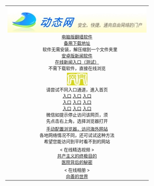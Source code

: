 <table>
  <tr>
    <td align=center>
      <img src="https://github.com/chengyuan98/up/blob/master/dtw.jpg" /><br/>
      <a href="https://git.io/fgp">电脑版翻墙软件</a><br/>
      <a href="https://raw.githubusercontent.com/opipe/Up/master/Tools/FG.zip">备用下载地址</a><br/>
      软件无需安装，解压缩到一个文件夹里<br/>
      <a href="https://github.com/hao369/a/raw/master/jygV2.2.2017082401.apk">安卓版新闻软件</a><br/>
      <a href="https://github.com/cunzhen99/free99/blob/master/README.md">在线新闻入口（测试）</a><br/>
      不需下载软件，直接在线浏览<br/>
    </td>
  </tr>
  <tr>
    <td align=center>
      <img src="https://github.com/chengyuan98/up/blob/master/wm.jpg" /><br/>
      请尝试不同入口通道，進入首页<br/>
      <a href="https://s3.ap-south-1.amazonaws.com/ogatem/show.htm?from=oGateg">入口</a>
      <a href="https://s3.ap-northeast-2.amazonaws.com/ogates/show.htm?from=oGateg">入口</a>
      <a href="https://s3-ap-northeast-1.amazonaws.com/ogatet/show.htm?from=oGateg">入口</a><br/>
      <a href="https://s3-us-west-1.amazonaws.com/ogaten/show.htm?from=oGateg">入口</a>
      <a href="https://s3.us-east-2.amazonaws.com/ogateh/show.htm?from=oGateg">入口</a>
      <a href="https://s3.eu-central-1.amazonaws.com/ogatef/show.htm?from=oGateg">入口</a><br/>     
      <a href="https://s3.eu-west-2.amazonaws.com/ogatel/show.htm?from=oGateg">入口</a>
      <a href="https://s3.ca-central-1.amazonaws.com/ogatec/show.htm?from=oGateg">入口</a>
      <a href="https://s3-ap-southeast-2.amazonaws.com/ogatey/show.htm?from=oGateg">入口</a><br/>
      微信如提示停止访问该网页，须<br/>
      先点击右上角，选择浏览器打开<br/>
    </td>
  </tr>
  <tr>
    <td align=center>
      <a href="https://github.com/chengyuan98/pac/blob/master/README.md">手动配置浏览器，访问海外网站</a><br/>
      各地网络情况不同，还可试试这种方法<br/>
      希望您能访问到平时看不到的网站<br/>
    </td>
  </tr>
  <tr>
    <td align=center>
      < 在线精选视频 ><br/>
      <a href="https://s3-us-west-1.amazonaws.com/ogaten/show.htm?from=852#c838296"> 共产主义的终极目的 </a><br/>
      <a href="https://s3.ap-northeast-2.amazonaws.com/ogates/show.htm?from=oGateg#c838867"> 医院背后的秘密 </a><br/>  
    </td>
  </tr>
  <tr>
    <td align=center>
      < 在线相册 ><br/>
      <a href="https://github.com/chengyuan98/gate/wiki"> 向善的世界 </a><br/>
    </td>
  </tr>
</table>
